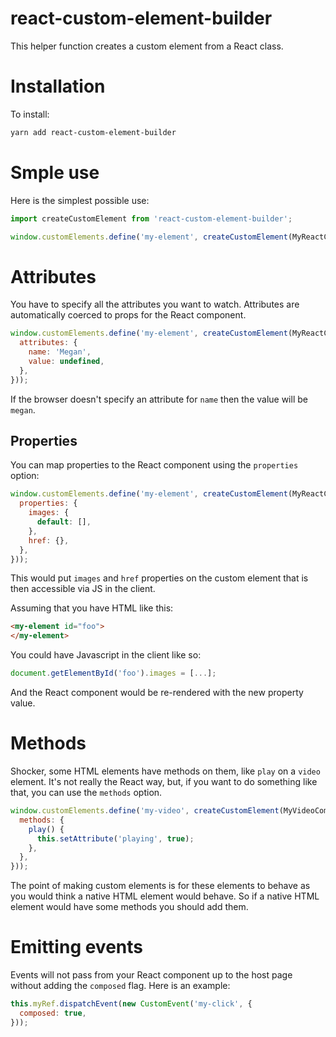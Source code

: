 react-custom-element-builder
============================

This helper function creates a custom element from a React class.

# Installation

To install:

```sh
yarn add react-custom-element-builder
```

# Smple use

Here is the simplest possible use:

```js
import createCustomElement from 'react-custom-element-builder';

window.customElements.define('my-element', createCustomElement(MyReactComponent));
```

# Attributes

You have to specify all the attributes you want to watch. Attributes are automatically coerced to props for the React component.

```js
window.customElements.define('my-element', createCustomElement(MyReactComponent, {
  attributes: {
    name: 'Megan',
    value: undefined,
  },
}));
```

If the browser doesn't specify an attribute for `name` then the value will be `megan`.

## Properties

You can map properties to the React component using the `properties` option:

```js
window.customElements.define('my-element', createCustomElement(MyReactComponent, {
  properties: {
    images: {
      default: [],
    },
    href: {},
  },
}));
```

This would put `images` and `href` properties on the custom element that is then accessible via JS in the client.

Assuming that you have HTML like this:

```html
<my-element id="foo">
</my-element>
```

You could have Javascript in the client like so:

```js
document.getElementById('foo').images = [...];
```

And the React component would be re-rendered with the new property value.

# Methods

Shocker, some HTML elements have methods on them, like `play` on a `video` element. It's not really the React way, but, if you want to do something like that, you can use the `methods` option.

```js
window.customElements.define('my-video', createCustomElement(MyVideoComponent, {
  methods: {
    play() {
      this.setAttribute('playing', true);
    },
  },
}));
```

The point of making custom elements is for these elements to behave as you would think a native HTML element would behave. So if a native HTML element would have some methods you should add them.

# Emitting events

Events will not pass from your React component up to the host page without adding the `composed` flag. Here is an example:

```js
this.myRef.dispatchEvent(new CustomEvent('my-click', {
  composed: true,
}));
```
